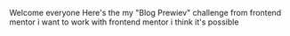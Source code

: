 Welcome everyone Here's the my "Blog Prewiev" challenge from frontend mentor i want to work with frontend mentor i think it's possible
